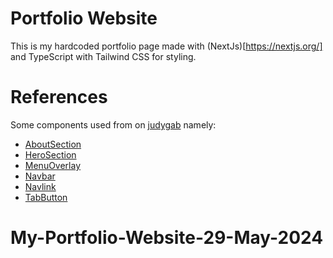 # Portfolio Website

This is my hardcoded portfolio page made with (NextJs)[https://nextjs.org/] and TypeScript with Tailwind CSS for styling.

# References

Some components used from on [judygab](https://github.com/judygab/nextjs-portfolio/blob/main/src/app/components/AboutSection.jsx) namely:

- [AboutSection](/app/about/page.tsx)
- [HeroSection](/app/home/HeroSection.tsx)
- [MenuOverlay](/app/_components/MenuOverlay.tsx)
- [Navbar](/app/_components/Navbar.tsx)
- [Navlink](/app/_components/Navlink.tsx)
- [TabButton](/app/_components/TabButton.tsx)
# My-Portfolio-Website-29-May-2024
